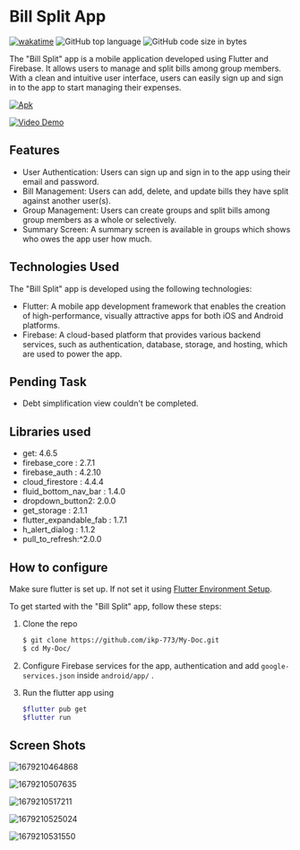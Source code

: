 # Bill Split App

[![wakatime](https://wakatime.com/badge/user/fac0edb0-504c-4b92-b3c9-891f4dc941d5/project/5cf27c96-63e1-43e1-9f0a-56f11b0d3b84.svg)](https://wakatime.com/@fac0edb0-504c-4b92-b3c9-891f4dc941d5/projects/phinumokuh?start=2023-03-13&end=2023-03-19) ![GitHub top language](https://img.shields.io/github/languages/top/ikp-773/Bill-Split?color=b) ![GitHub code size in bytes](https://img.shields.io/github/languages/code-size/ikp-773/Bill-Split)

The "Bill Split" app is a mobile application developed using Flutter and Firebase. It allows users to manage and split bills among group members. With a clean and intuitive user interface, users can easily sign up and sign in to the app to start managing their expenses.

[![Apk](https://img.shields.io/badge/APK-Bill%20Split-brightgreen?color=purple&style=for-the-badge)](https://drive.google.com/file/d/1SnOLLshoMSutoIqyF92og3S2h0vRpr6V/view?usp=share_lin](https://drive.google.com/file/d/1SnOLLshoMSutoIqyF92og3S2h0vRpr6V/view?usp=sharing))

[![Video Demo](https://img.shields.io/badge/Video-Demo-yellowgreen?style=for-the-badge)](https://drive.google.com/file/d/1ffdj7Quu0keJsmwd6HAjQ4B5imae0Caa/view?usp=share_link)

## Features

- User Authentication: Users can sign up and sign in to the app using their email and password.
- Bill Management: Users can add, delete, and update bills they have split against another user(s).
- Group Management: Users can create groups and split bills among group members as a whole or selectively.
- Summary Screen: A summary screen is available in groups which shows who owes the app user how much.

## Technologies Used

The "Bill Split" app is developed using the following technologies:

- Flutter: A mobile app development framework that enables the creation of high-performance, visually attractive apps for both iOS and Android platforms.
- Firebase: A cloud-based platform that provides various backend services, such as authentication, database, storage, and hosting, which are used to power the app.

## Pending Task

* Debt simplification view couldn't be completed.

## Libraries used

* get: 4.6.5
* firebase_core : 2.7.1
* firebase_auth : 4.2.10
* cloud_firestore : 4.4.4
* fluid_bottom_nav_bar : 1.4.0
* dropdown_button2: 2.0.0
* get_storage : 2.1.1
* flutter_expandable_fab : 1.7.1
* h_alert_dialog : 1.1.2
* pull_to_refresh:^2.0.0

## How to configure

Make sure flutter is set up. If not set it using [Flutter Environment Setup](https://flutter.dev/docs/get-started/install).

To get started with the "Bill Split" app, follow these steps:

1. Clone the repo

   ```bash
   $ git clone https://github.com/ikp-773/My-Doc.git
   $ cd My-Doc/
   ```
2. Configure Firebase services for the app, authentication and add `google-services.json`  inside `android/app/` .
3. Run the flutter app using

   ```bash
   $flutter pub get
   $flutter run
   ```


## Screen Shots

![1679210464868](image/README/1679210464868.png)

![1679210507635](image/README/1679210507635.png)

![1679210517211](image/README/1679210517211.png)

![1679210525024](image/README/1679210525024.png)

![1679210531550](image/README/1679210531550.png)
